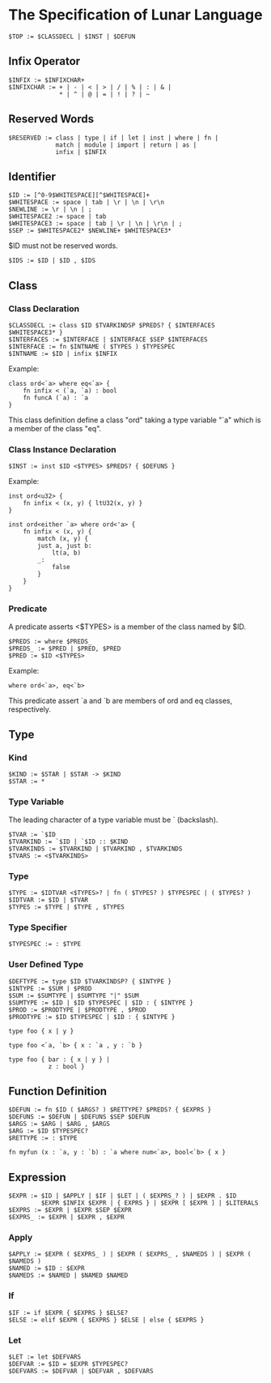 # The Specification of Lunar Language

```
$TOP := $CLASSDECL | $INST | $DEFUN
```

## Infix Operator

```
$INFIX := $INFIXCHAR+
$INFIXCHAR := + | - | < | > | / | % | : | & |
              * | ^ | @ | = | ! | ? | ~
```

## Reserved Words

```
$RESERVED := class | type | if | let | inst | where | fn |
             match | module | import | return | as |
             infix | $INFIX
```

## Identifier

```
$ID := [^0-9$WHITESPACE][^$WHITESPACE]+
$WHITESPACE := space | tab | \r | \n | \r\n
$NEWLINE := \r | \n | ;
$WHITESPACE2 := space | tab
$WHITESPACE3 := space | tab | \r | \n | \r\n | ;
$SEP := $WHITESPACE2* $NEWLINE+ $WHITESPACE3*
```

$ID must not be reserved words.

```
$IDS := $ID | $ID , $IDS
```

## Class

### Class Declaration

```
$CLASSDECL := class $ID $TVARKINDSP $PREDS? { $INTERFACES $WHITESPACE3* }
$INTERFACES := $INTERFACE | $INTERFACE $SEP $INTERFACES
$INTERFACE := fn $INTNAME ( $TYPES ) $TYPESPEC
$INTNAME := $ID | infix $INFIX
```

Example:
```
class ord<`a> where eq<`a> {
    fn infix < (`a, `a) : bool
    fn funcA (`a) : `a
}
```
This class definition define a class "ord" taking
a type variable "\`a" which is a member of the class "eq".

### Class Instance Declaration

```
$INST := inst $ID <$TYPES> $PREDS? { $DEFUNS }
```

Example:
```
inst ord<u32> {
    fn infix < (x, y) { ltU32(x, y) }
}

inst ord<either `a> where ord<'a> {
    fn infix < (x, y) {
        match (x, y) {
        just a, just b:
            lt(a, b)
        _:
            false
        }
    }
}
```

### Predicate

A predicate asserts <$TYPES> is a member of the class named by $ID.
```
$PREDS := where $PREDS_
$PREDS_ := $PRED | $PRED, $PRED
$PRED := $ID <$TYPES>
```

Example:
```
where ord<`a>, eq<`b>
```
This predicate assert \`a and \`b are members of ord and eq classes,
respectively.

## Type

### Kind

```
$KIND := $STAR | $STAR -> $KIND
$STAR := *
```

### Type Variable

The leading character of a type variable must be ` (backslash).
```
$TVAR := `$ID
$TVARKIND := `$ID | `$ID :: $KIND
$TVARKINDS := $TVARKIND | $TVARKIND , $TVARKINDS
$TVARS := <$TVARKINDS>
```

### Type

```
$TYPE := $IDTVAR <$TYPES>? | fn ( $TYPES? ) $TYPESPEC | ( $TYPES? )
$IDTVAR := $ID | $TVAR
$TYPES := $TYPE | $TYPE , $TYPES
```

### Type Specifier

```
$TYPESPEC := : $TYPE
```

### User Defined Type

```
$DEFTYPE := type $ID $TVARKINDSP? { $INTYPE }
$INTYPE := $SUM | $PROD
$SUM := $SUMTYPE | $SUMTYPE "|" $SUM
$SUMTYPE := $ID | $ID $TYPESPEC | $ID : { $INTYPE }
$PROD := $PRODTYPE | $PRODTYPE , $PROD
$PRODTYPE := $ID $TYPESPEC | $ID : { $INTYPE }
```

```
type foo { x | y }

type foo <`a, `b> { x : `a , y : `b }

type foo { bar : { x | y } |
           z : bool }
```

## Function Definition

```
$DEFUN := fn $ID ( $ARGS? ) $RETTYPE? $PREDS? { $EXPRS }
$DEFUNS := $DEFUN | $DEFUNS $SEP $DEFUN
$ARGS := $ARG | $ARG , $ARGS
$ARG := $ID $TYPESPEC?
$RETTYPE := : $TYPE
```

```
fn myfun (x : `a, y : `b) : `a where num<`a>, bool<`b> { x }
```

## Expression

```
$EXPR := $ID | $APPLY | $IF | $LET | ( $EXPRS_? ) | $EXPR . $ID
         $EXPR $INFIX $EXPR | { EXPRS } | $EXPR [ $EXPR ] | $LITERALS
$EXPRS := $EXPR | $EXPR $SEP $EXPR
$EXPRS_ := $EXPR | $EXPR , $EXPR
```

### Apply

```
$APPLY := $EXPR ( $EXPRS_ ) | $EXPR ( $EXPRS_ , $NAMEDS ) | $EXPR ( $NAMEDS )
$NAMED := $ID : $EXPR
$NAMEDS := $NAMED | $NAMED $NAMED
```

### If

```
$IF := if $EXPR { $EXPRS } $ELSE?
$ELSE := elif $EXPR { $EXPRS } $ELSE | else { $EXPRS }
```

### Let

```
$LET := let $DEFVARS
$DEFVAR := $ID = $EXPR $TYPESPEC?
$DEFVARS := $DEFVAR | $DEFVAR , $DEFVARS
```
